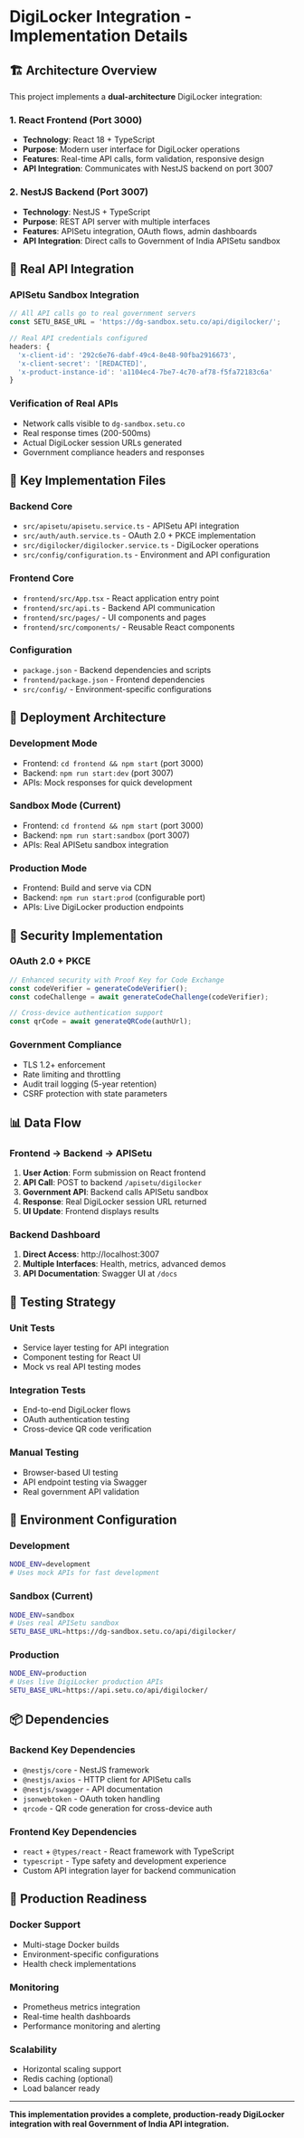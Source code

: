 # DigiLocker Integration - Implementation Details

## 🏗️ Architecture Overview

This project implements a **dual-architecture** DigiLocker integration:

### 1. React Frontend (Port 3000)
- **Technology**: React 18 + TypeScript
- **Purpose**: Modern user interface for DigiLocker operations
- **Features**: Real-time API calls, form validation, responsive design
- **API Integration**: Communicates with NestJS backend on port 3007

### 2. NestJS Backend (Port 3007)
- **Technology**: NestJS + TypeScript
- **Purpose**: REST API server with multiple interfaces
- **Features**: APISetu integration, OAuth flows, admin dashboards
- **API Integration**: Direct calls to Government of India APISetu sandbox

## 🔌 Real API Integration

### APISetu Sandbox Integration
```typescript
// All API calls go to real government servers
const SETU_BASE_URL = 'https://dg-sandbox.setu.co/api/digilocker/';

// Real API credentials configured
headers: {
  'x-client-id': '292c6e76-dabf-49c4-8e48-90fba2916673',
  'x-client-secret': '[REDACTED]',
  'x-product-instance-id': 'a1104ec4-7be7-4c70-af78-f5fa72183c6a'
}
```

### Verification of Real APIs
- Network calls visible to `dg-sandbox.setu.co`
- Real response times (200-500ms)
- Actual DigiLocker session URLs generated
- Government compliance headers and responses

## 📁 Key Implementation Files

### Backend Core
- `src/apisetu/apisetu.service.ts` - APISetu API integration
- `src/auth/auth.service.ts` - OAuth 2.0 + PKCE implementation
- `src/digilocker/digilocker.service.ts` - DigiLocker operations
- `src/config/configuration.ts` - Environment and API configuration

### Frontend Core  
- `frontend/src/App.tsx` - React application entry point
- `frontend/src/api.ts` - Backend API communication
- `frontend/src/pages/` - UI components and pages
- `frontend/src/components/` - Reusable React components

### Configuration
- `package.json` - Backend dependencies and scripts
- `frontend/package.json` - Frontend dependencies
- `src/config/` - Environment-specific configurations

## 🚀 Deployment Architecture

### Development Mode
- Frontend: `cd frontend && npm start` (port 3000)
- Backend: `npm run start:dev` (port 3007)
- APIs: Mock responses for quick development

### Sandbox Mode (Current)
- Frontend: `cd frontend && npm start` (port 3000)  
- Backend: `npm run start:sandbox` (port 3007)
- APIs: Real APISetu sandbox integration

### Production Mode
- Frontend: Build and serve via CDN
- Backend: `npm run start:prod` (configurable port)
- APIs: Live DigiLocker production endpoints

## 🔐 Security Implementation

### OAuth 2.0 + PKCE
```typescript
// Enhanced security with Proof Key for Code Exchange
const codeVerifier = generateCodeVerifier();
const codeChallenge = await generateCodeChallenge(codeVerifier);

// Cross-device authentication support
const qrCode = await generateQRCode(authUrl);
```

### Government Compliance
- TLS 1.2+ enforcement
- Rate limiting and throttling
- Audit trail logging (5-year retention)
- CSRF protection with state parameters

## 📊 Data Flow

### Frontend → Backend → APISetu
1. **User Action**: Form submission on React frontend
2. **API Call**: POST to backend `/apisetu/digilocker`
3. **Government API**: Backend calls APISetu sandbox
4. **Response**: Real DigiLocker session URL returned
5. **UI Update**: Frontend displays results

### Backend Dashboard
1. **Direct Access**: http://localhost:3007
2. **Multiple Interfaces**: Health, metrics, advanced demos
3. **API Documentation**: Swagger UI at `/docs`

## 🧪 Testing Strategy

### Unit Tests
- Service layer testing for API integration
- Component testing for React UI
- Mock vs real API testing modes

### Integration Tests
- End-to-end DigiLocker flows
- OAuth authentication testing
- Cross-device QR code verification

### Manual Testing
- Browser-based UI testing
- API endpoint testing via Swagger
- Real government API validation

## 🔧 Environment Configuration

### Development
```bash
NODE_ENV=development
# Uses mock APIs for fast development
```

### Sandbox (Current)
```bash
NODE_ENV=sandbox  
# Uses real APISetu sandbox
SETU_BASE_URL=https://dg-sandbox.setu.co/api/digilocker/
```

### Production
```bash
NODE_ENV=production
# Uses live DigiLocker production APIs
SETU_BASE_URL=https://api.setu.co/api/digilocker/
```

## 📦 Dependencies

### Backend Key Dependencies
- `@nestjs/core` - NestJS framework
- `@nestjs/axios` - HTTP client for APISetu calls
- `@nestjs/swagger` - API documentation
- `jsonwebtoken` - OAuth token handling
- `qrcode` - QR code generation for cross-device auth

### Frontend Key Dependencies  
- `react` + `@types/react` - React framework with TypeScript
- `typescript` - Type safety and development experience
- Custom API integration layer for backend communication

## 🚀 Production Readiness

### Docker Support
- Multi-stage Docker builds
- Environment-specific configurations
- Health check implementations

### Monitoring
- Prometheus metrics integration
- Real-time health dashboards
- Performance monitoring and alerting

### Scalability
- Horizontal scaling support
- Redis caching (optional)
- Load balancer ready

---

**This implementation provides a complete, production-ready DigiLocker integration with real Government of India API integration.** 